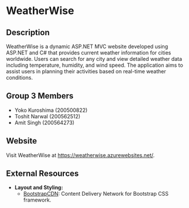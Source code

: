 # WeatherWise

## Description
WeatherWise is a dynamic ASP.NET MVC website developed using ASP.NET and C# that provides current weather information for cities worldwide. Users can search for any city and view detailed weather data including temperature, humidity, and wind speed. The application aims to assist users in planning their activities based on real-time weather conditions.

## Group 3 Members
- Yoko Kuroshima (200500822) 
- Toshit Narwal (200562512)
- Amit Singh (200564273)

## Website
Visit WeatherWise at <a href="https://weatherwise.azurewebsites.net/" target="_blank">https://weatherwise.azurewebsites.net/</a>.

## External Resources
- **Layout and Styling:**
  - [BootstrapCDN](https://www.bootstrapcdn.com/): Content Delivery Network for Bootstrap CSS framework.
